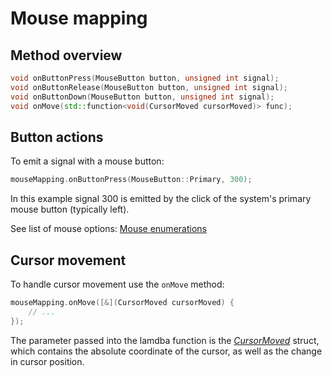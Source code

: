 # Mouse mapping

## Method overview

````c++
void onButtonPress(MouseButton button, unsigned int signal);
void onButtonRelease(MouseButton button, unsigned int signal);
void onButtonDown(MouseButton button, unsigned int signal);
void onMove(std::function<void(CursorMoved cursorMoved)> func);
````

## Button actions

To emit a signal with a mouse button:

````c++
mouseMapping.onButtonPress(MouseButton::Primary, 300);
````

In this example signal 300 is emitted by the click of the system's
primary mouse button (typically left).

See list of mouse options: [Mouse enumerations](../lists/mouse-enums.md)

## Cursor movement
To handle cursor movement use the ``onMove`` method:

````c++
mouseMapping.onMove([&](CursorMoved cursorMoved) {
    // ...
});
````

The parameter passed into the lamdba function is the _[CursorMoved](cursor-moved.md)_ struct, which
contains the absolute coordinate of the cursor, as well as the change in cursor position.

